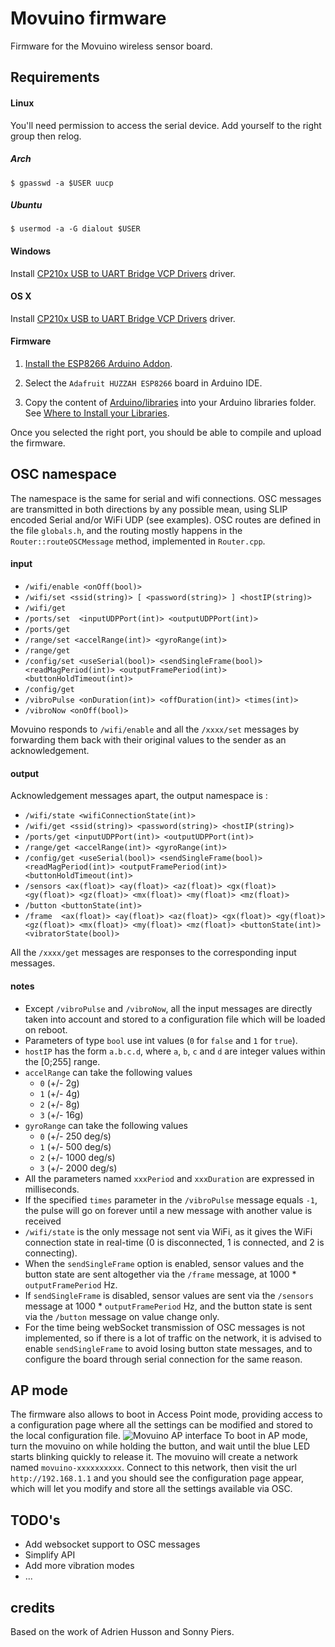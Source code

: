 # Movuino firmware

Firmware for the Movuino wireless sensor board.

## Requirements

#### Linux

You'll need permission to access the serial device. Add yourself to the right group then relog.

##### Arch

`$ gpasswd -a $USER uucp`

##### Ubuntu

`$ usermod -a -G dialout $USER`

#### Windows

Install [CP210x USB to UART Bridge VCP Drivers](https://www.silabs.com/products/development-tools/software/usb-to-uart-bridge-vcp-drivers) driver.

#### OS X

Install [CP210x USB to UART Bridge VCP Drivers](https://www.silabs.com/products/development-tools/software/usb-to-uart-bridge-vcp-drivers) driver.

#### Firmware

1. [Install the ESP8266 Arduino Addon](https://learn.sparkfun.com/tutorials/esp8266-thing-hookup-guide/installing-the-esp8266-arduino-addon).

2. Select the `Adafruit HUZZAH ESP8266` board in Arduino IDE.

3. Copy the content of [Arduino/libraries](https://github.com/topela/movuino.js/tree/master/Arduino/libraries) into your Arduino libraries folder. See [Where to Install your Libraries](https://learn.adafruit.com/adafruit-all-about-arduino-libraries-install-use/how-to-install-a-library).

Once you selected the right port, you should be able to compile and upload the firmware.

## OSC namespace

The namespace is the same for serial and wifi connections.
OSC messages are transmitted in both directions by any possible mean, using SLIP encoded Serial and/or WiFi UDP (see examples).
OSC routes are defined in the file `globals.h`, and the routing mostly happens in the `Router::routeOSCMessage` method, implemented in `Router.cpp`.

#### input

* `/wifi/enable <onOff(bool)>`
* `/wifi/set <ssid(string)> [ <password(string)> ] <hostIP(string)>`
* `/wifi/get`
* `/ports/set  <inputUDPPort(int)> <outputUDPPort(int)>`
* `/ports/get`
* `/range/set <accelRange(int)> <gyroRange(int)>`
* `/range/get`
* `/config/set <useSerial(bool)> <sendSingleFrame(bool)> <readMagPeriod(int)> <outputFramePeriod(int)> <buttonHoldTimeout(int)>`
* `/config/get`
* `/vibroPulse <onDuration(int)> <offDuration(int)> <times(int)>`
* `/vibroNow <onOff(bool)>`

Movuino responds to `/wifi/enable` and all the `/xxxx/set` messages by forwarding them back with their original values to the sender as an acknowledgement.

#### output

Acknowledgement messages apart, the output namespace is :

* `/wifi/state <wifiConnectionState(int)>`
* `/wifi/get <ssid(string)> <password(string)> <hostIP(string)>`
* `/ports/get <inputUDPPort(int)> <outputUDPPort(int)>`
* `/range/get <accelRange(int)> <gyroRange(int)>`
* `/config/get <useSerial(bool)> <sendSingleFrame(bool)> <readMagPeriod(int)> <outputFramePeriod(int)> <buttonHoldTimeout(int)>`
* `/sensors <ax(float)> <ay(float)> <az(float)> <gx(float)> <gy(float)> <gz(float)> <mx(float)> <my(float)> <mz(float)>`
* `/button <buttonState(int)>`
* `/frame  <ax(float)> <ay(float)> <az(float)> <gx(float)> <gy(float)> <gz(float)> <mx(float)> <my(float)> <mz(float)> <buttonState(int)> <vibratorState(bool)>`

All the `/xxxx/get` messages are responses to the corresponding input messages.

#### notes

* Except `/vibroPulse` and `/vibroNow`, all the input messages are directly taken into account and stored to a configuration file which will be loaded on reboot.
* Parameters of type `bool` use int values (`0` for `false` and `1` for `true`).
* `hostIP` has the form `a.b.c.d`, where `a`, `b`, `c` and `d` are integer values within the [0;255] range.
* `accelRange` can take the following values
    * `0` (+/- 2g)
    * `1` (+/- 4g)
    * `2` (+/- 8g)
    * `3` (+/- 16g)
* `gyroRange` can take the following values
    * `0` (+/- 250 deg/s)
    * `1` (+/- 500 deg/s)
    * `2` (+/- 1000 deg/s)
    * `3` (+/- 2000 deg/s)
* All the parameters named `xxxPeriod` and `xxxDuration` are expressed in milliseconds.
* If the specified `times` parameter in the `/vibroPulse` message equals `-1`, the pulse will go on forever until a new message with another value is received
* `/wifi/state` is the only message not sent via WiFi, as it gives the WiFi connection state in real-time (0 is disconnected, 1 is connected, and 2 is connecting).
* When the `sendSingleFrame` option is enabled, sensor values and the button state are sent altogether via the `/frame` message, at 1000 * `outputFramePeriod` Hz.
* If `sendSingleFrame` is disabled, sensor values are sent via the `/sensors` message at 1000 * `outputFramePeriod` Hz, and the button state is sent via the `/button` message on value change only.
* For the time being webSocket transmission of OSC messages is not implemented, so if there is a lot of traffic on the network, it is advised to enable `sendSingleFrame` to avoid losing button state messages, and to configure the board through serial connection for the same reason.

## AP mode

The firmware also allows to boot in Access Point mode, providing access to a configuration page where all the settings can be modified and stored to the local configuration file.
![Movuino AP interface](https://raw.githubusercontent.com/josephlarralde/movuino-firmware/master/)
To boot in AP mode, turn the movuino on while holding the button, and wait until the blue LED starts blinking quickly to release it.
The movuino will create a network named `movuino-xxxxxxxxxx`. Connect to this network, then visit the url `http://192.168.1.1` and you should see the configuration page appear, which will let you modify and store all the settings available via OSC.

## TODO's

* Add websocket support to OSC messages
* Simplify API
* Add more vibration modes
* ...

## credits

Based on the work of Adrien Husson and Sonny Piers.
